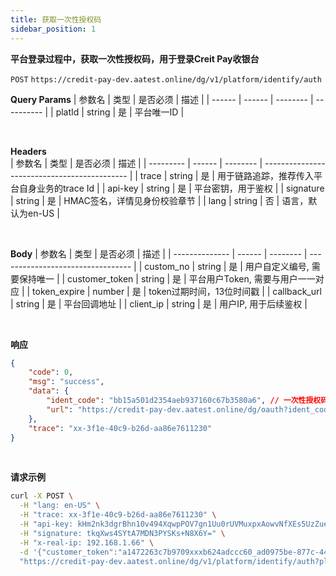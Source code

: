 ```yaml
---
title: 获取一次性授权码
sidebar_position: 1
---
```

**平台登录过程中，获取一次性授权码，用于登录Creit Pay收银台**

`POST` `https://credit-pay-dev.aatest.online/dg/v1/platform/identify/auth`
<br/>

**Query Params**
| 参数名 | 类型   | 是否必须 | 描述       |
| ------ | ------ | -------- | ---------- |
| platId | string | 是       | 平台唯一ID |

<br/>

**Headers**  
| 参数名    | 类型   | 是否必须 | 描述                                         |
| --------- | ------ | -------- | -------------------------------------------- |
| trace     | string | 是       | 用于链路追踪，推荐传入平台自身业务的trace Id |
| api-key   | string | 是       | 平台密钥，用于鉴权                           |
| signature | string | 是       | HMAC签名，详情见身份校验章节                 |
| lang      | string | 否       | 语言，默认为en-US                            |

<br/>

**Body**
| 参数名         | 类型   | 是否必须 | 描述                              |
| -------------- | ------ | -------- | --------------------------------- |
| custom_no      | string | 是       | 用户自定义编号, 需要保持唯一      |
| customer_token | string | 是       | 平台用户Token, 需要与用户一一对应 |
| token_expire   | number | 是       | token过期时间，13位时间戳         |
| callback_url   | string | 是       | 平台回调地址                      |
| client_ip      | string | 是       | 用户IP, 用于后续鉴权              |

<br/>

**响应**
```json
{
    "code": 0,
    "msg": "success",
    "data": {
        "ident_code": "bb15a501d2354aeb937160c67b3580a6", // 一次性授权码
        "url": "https://credit-pay-dev.aatest.online/dg/oauth?ident_code=bb15a501d2354aeb937160c67b3580a6"
    },
    "trace": "xx-3f1e-40c9-b26d-aa86e7611230"
}
```
<br/>


**请求示例**

```bash
curl -X POST \
  -H "lang: en-US" \
  -H "trace: xx-3f1e-40c9-b26d-aa86e7611230" \
  -H "api-key: kHm2nk3dgrBhn10v494XqwpPOV7gn1Uu0rUVMuxpxAowvNfXEs5UzZueUdq7vgNc" \
  -H "signature: tkqXws4SYtA7MDN3PYSKs+N8X6Y=" \
  -H "x-real-ip: 192.168.1.66" \
  -d '{"customer_token":"a1472263c7b9709xxxb624adccc60_ad0975be-877c-4420-8e2e-8a156a3ec7b2app","customer_no":"473_32_86000698","callback_url":"https://credit-pre.aatest.online/payment/callback","token_expire":1732521424191,"client_ip":"192.168.1.166"}' \
  "https://credit-pay-dev.aatest.online/dg/v1/platform/identify/auth?platId=328cf95950f54f89a2dd4c3bf98ac5fb"
```
